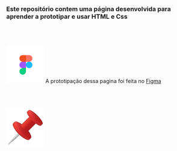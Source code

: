 <h3>Este repositório contem uma página desenvolvida para aprender a prototipar e usar HTML e Css</h3>

<br><br><br><img src="https://github.com/Miguel1DM/Cartao-de-visitas/blob/main/img/download.png" width = "100px"/> A prototipação dessa pagina foi feita no [Figma](https://www.figma.com/file/LpdFivPdI8kVfiifOUf5Zm/Aula-28-08-23?type=design&mode=design&t=Fga8E9MRLRRsLjm4-1)

<br><br><br><img src="https://github.com/Miguel1DM/Cartao-de-visitas/blob/main/img/alfinete.png" width = "100px"/>






